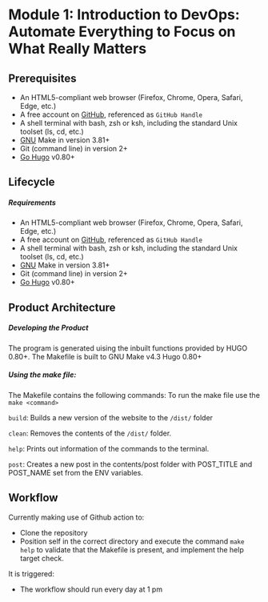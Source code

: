 # Module 1: Introduction to DevOps: Automate Everything to Focus on What Really Matters

## Prerequisites

- An HTML5-compliant web browser (Firefox, Chrome, Opera, Safari, Edge, etc.)
- A free account on [GitHub](https://github.com/), referenced as `GitHub Handle`
- A shell terminal with bash, zsh or ksh, including the standard Unix toolset (ls, cd, etc.)
- [GNU](https://www.gnu.org/software/make/) Make in version 3.81+
- Git (command line) in version 2+
- [Go Hugo](https://gohugo.io/) v0.80+

## Lifecycle

##### Requirements

- An HTML5-compliant web browser (Firefox, Chrome, Opera, Safari, Edge, etc.)
- A free account on [GitHub](https://github.com/), referenced as `GitHub Handle`
- A shell terminal with bash, zsh or ksh, including the standard Unix toolset (ls, cd, etc.)
- [GNU](https://www.gnu.org/software/make/) Make in version 3.81+
- Git (command line) in version 2+
- [Go Hugo](https://gohugo.io/) v0.80+

## Product Architecture

##### Developing the Product

The program is generated uising the inbuilt functions provided by HUGO 0.80+.
The Makefile is built to GNU Make v4.3
Hugo 0.80+

##### Using the make file:

The Makefile contains the following commands:
To run the make file use the `make <command>`

`build`:
Builds a new version of the website to the `/dist/` folder

`clean`:
Removes the contents of the `/dist/` folder.

`help`:
Prints out information of the commands to the terminal.

`post`:
Creates a new post in the contents/post folder with POST_TITLE and POST_NAME
set from the ENV variables.

## Workflow

Currently making use of Github action to:

-   Clone the repository
-   Position self in the correct directory and execute the command `make help` to validate that the Makefile is present, and implement the help target check.

It is triggered:

-   The workflow should run every day at 1 pm
